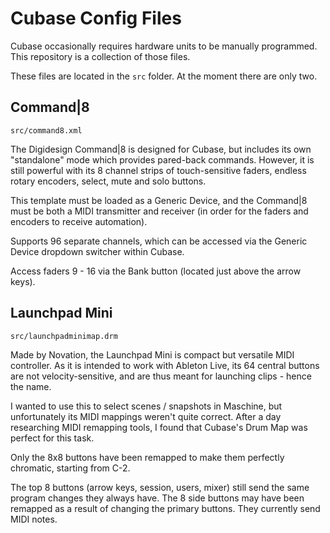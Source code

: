 # Cubase Config Files

Cubase occasionally requires hardware units to be manually programmed. This repository is a collection of those files.

These files are located in the `src` folder. At the moment there are only two.

## Command|8

`src/command8.xml`

The Digidesign Command|8 is designed for Cubase, but includes its own "standalone" mode which provides pared-back commands. However, it is still powerful with its 8 channel strips of touch-sensitive faders, endless rotary encoders, select, mute and solo buttons.

This template must be loaded as a Generic Device, and the Command|8 must be both a MIDI transmitter and receiver  (in order for the faders and encoders to receive automation).

Supports 96 separate channels, which can be accessed via the Generic Device dropdown switcher within Cubase.

Access faders 9 - 16 via the Bank button (located just above the arrow keys).

## Launchpad Mini

`src/launchpadminimap.drm`

Made by Novation, the Launchpad Mini is compact but versatile MIDI controller. As it is intended to work with Ableton Live, its 64 central buttons are not velocity-sensitive, and are thus meant for launching clips - hence the name.

I wanted to use this to select scenes / snapshots in Maschine, but unfortunately its MIDI mappings weren't quite correct. After a day researching MIDI remapping tools, I found that Cubase's Drum Map was perfect for this task.

Only the 8x8 buttons have been remapped to make them perfectly chromatic, starting from C-2.

The top 8 buttons (arrow keys, session, users, mixer) still send the same program changes they always have. The 8 side buttons may have been remapped as a result of changing the primary buttons. They currently send MIDI notes.
